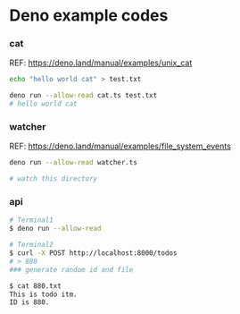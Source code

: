 # Deno example codes

### cat

REF: https://deno.land/manual/examples/unix_cat
```zsh
echo "hello world cat" > test.txt

deno run --allow-read cat.ts test.txt
# hello world cat
```

### watcher

REF: https://deno.land/manual/examples/file_system_events

```zsh
deno run --allow-read watcher.ts

# watch this directory
```

### api

```zsh
# Terminal1
$ deno run --allow-read

# Terminal2
$ curl -X POST http://localhost:8000/todos
# > 880
### generate random id and file

$ cat 880.txt
This is todo itm.
ID is 880.
```
